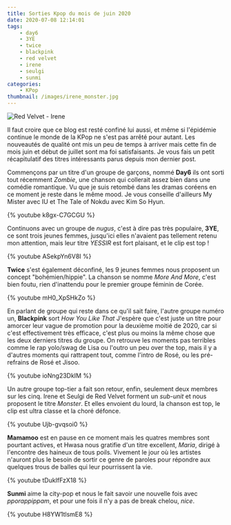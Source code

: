 ```yaml
---
title: Sorties Kpop du mois de juin 2020
date: 2020-07-08 12:14:01
tags:
    - day6
    - 3YE
    - twice
    - blackpink
    - red velvet
    - irene
    - seulgi
    - sunmi
categories:
    - KPop
thumbnail: /images/irene_monster.jpg
---
```


![Red Velvet - Irene](/images/irene_monster.jpg)

Il faut croire que ce blog est resté confiné lui aussi, et même si l'épidémie continue le monde de la KPop ne s'est pas arrêté pour autant. Les nouveautés de qualité ont mis un peu de temps à arriver mais cette fin de mois juin et début de juillet sont ma foi satisfaisants. Je vous fais un petit récapitulatif des titres intéressants parus depuis mon dernier post.

Commençons par un titre d'un groupe de garçons, nommé **Day6** ils ont sorti tout récemment *Zombie*, une chanson qui collerait assez bien dans une comédie romantique. Vu que je suis retombé dans les dramas coréens en ce moment je reste dans le même mood. Je vous conseille d'ailleurs My Mister avec IU et The Tale of Nokdu avec Kim So Hyun.

{% youtube k8gx-C7GCGU %}

Continuons avec un groupe de *nugus*, c'est à dire pas très populaire, **3YE**, ce sont trois jeunes femmes, jusqu'ici elles n'avaient pas tellement retenu mon attention, mais leur titre *YESSIR* est fort plaisant, et le clip est top !

{% youtube ASekpYn6V8I %}

**Twice** s'est également déconfiné, les 9 jeunes femmes nous proposent un concept "bohémien/hippie". La chanson se nomme *More And More*, c'est bien foutu, rien d'inattendu pour le premier groupe féminin de Corée.

{% youtube mH0_XpSHkZo %}

En parlant de groupe qui reste dans ce qu'il sait faire, l'autre groupe numéro un, **Blackpink** sort *How You Like That* J'espère que c'est juste un titre pour amorcer leur vague de promotion pour la deuxième moitié de 2020, car si c'est effectivement très efficace, c'est plus ou moins la même chose que les deux derniers titres du groupe. On retrouve les moments pas terribles comme le rap yolo/swag de Lisa ou l'outro un peu over the top, mais il y a d'autres moments qui rattrapent tout, comme l'intro de Rosé, ou les pré-refrains de Rosé et Jisoo.

{% youtube ioNng23DkIM %}

Un autre groupe top-tier a fait son retour, enfin, seulement deux membres sur les cinq. Irene et Seulgi de Red Velvet forment un *sub-unit* et nous proposent le titre *Monster*. Et elles envoient du lourd, la chanson est top, le clip est ultra classe et la choré défonce.

{% youtube Ujb-gvqsoi0 %}

**Mamamoo** est en pause en ce moment mais les quatres membres sont pourtant actives, et Hwasa nous gratifie d'un titre excellent, *Maria*, dirigé à l'encontre des haineux de tous poils. Vivement le jour où les artistes n'auront plus le besoin de sortir ce genre de paroles pour répondre aux quelques trous de balles qui leur pourrissent la vie.

{% youtube tDukIfFzX18 %}

**Sunmi** aime la city-pop et nous le fait savoir une nouvelle fois avec *pporappippam*, et pour une fois il n'y a pas de break chelou, *nice*.

{% youtube H8YW1tlsmE8 %}
